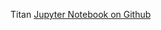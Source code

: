 Titan
<a href="https://github.com/ace-it-n/Projects/tree/master/Titanic%20:%20Machine%20Learning%20From%20Disaster">Jupyter Notebook on Github</a>
